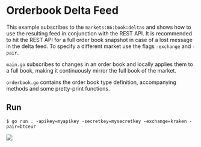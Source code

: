 # Orderbook Delta Feed

This example subscribes to the `markets:86:book:deltas` and shows how to use the resulting feed in conjunction with the REST API. It is recommended to hit the REST API for a full order book snapshot in case of a lost message in the delta feed. To specify a different market use the flags `-exchange` and `-pair`.

`main.go` subscribes to changes in an order book and locally applies them to a full book, making it continuously mirror the full book of the market.

`orderbook.go` contains the order book type definition, accompanying methods and some pretty-print functions.

## Run

```
$ go run . -apikey=myapikey -secretkey=mysecretkey -exchange=kraken -pair=btceur
```

![](https://github.com/cryptowatch/ws-client-go/blob/master/examples/orderbook/screenshot.png?raw=true)
